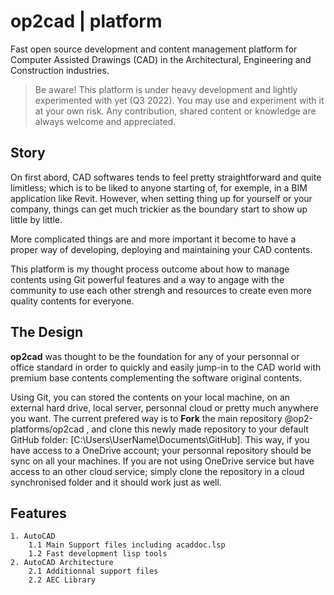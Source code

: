 # op2cad | platform
Fast open source development and content management platform for Computer Assisted Drawings (CAD) in the Architectural, Engineering and Construction industries.

> Be aware! This platform is under heavy development and lightly experimented with yet (Q3 2022). You may use and experiment with it at your own risk. Any contribution, shared content or knowledge are always welcome and appreciated.

## Story

On first abord, CAD softwares tends to feel pretty straightforward and quite limitless; which is to be liked to anyone starting of, for exemple, in a BIM application like Revit. However, when setting thing up for yourself or your company, things can get much trickier as the boundary start to show up little by little.

More complicated things are and more important it become to have a proper way of developing, deploying and maintaining your CAD contents.

This platform is my thought process outcome about how to manage contents using Git powerful features and a way to angage with the community to use each other strengh and resources to create even more quality contents for everyone.

## The Design

**op2cad** was thought to be the foundation for any of your personnal or office standard in order to quickly and easily jump-in to the CAD world with premium base contents complementing the software original contents.

Using Git, you can stored the contents on your local machine, on an external hard drive, local server, personnal cloud or pretty much anywhere you want. The current prefered way is to **Fork** the main repository @op2-platforms/op2cad , and clone this newly made repository to your default GitHub folder: [C:\Users\UserName\Documents\GitHub]. This way, if you have access to a OneDrive account; your personnal repository should be sync on all your machines. If you are not using OneDrive service but have access to an other cloud service; simply clone the repository in a cloud synchronised folder and it should work just as well.

## Features

```features
1. AutoCAD
    1.1 Main Support files including acaddoc.lsp
    1.2 Fast development lisp tools
2. AutoCAD Architecture
    2.1 Additionnal support files
    2.2 AEC Library
```
